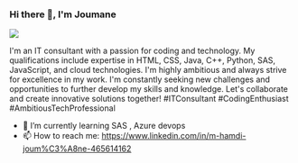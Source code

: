 
### Hi there 👋, I'm Joumane 
![](https://media.licdn.com/dms/image/D4E16AQEfX8BtVGuMnA/profile-displaybackgroundimage-shrink_350_1400/0/1665349774053?e=1686787200&v=beta&t=ggXv89lZ_setgBlx1i_8NaPyXmy-RwjlW7bchISYfX4)

I'm  an IT consultant with a passion for coding and technology. My qualifications include expertise in HTML, CSS, Java, C++, Python, SAS, JavaScript, and cloud technologies. I'm highly ambitious and always strive for excellence in my work. I'm constantly seeking new challenges and opportunities to further develop my skills and knowledge. Let's collaborate and create innovative solutions together! #ITConsultant #CodingEnthusiast #AmbitiousTechProfessional

- 🌱 I’m currently learning SAS , Azure devops  
- 📫 How to reach me: https://www.linkedin.com/in/m-hamdi-joum%C3%A8ne-465614162 





